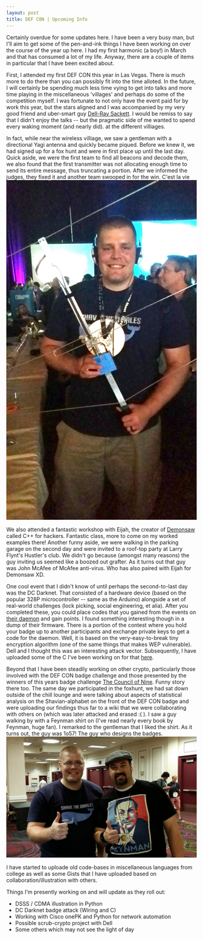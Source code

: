 ```yaml
---
layout: post
title: DEF CON | Upcoming Info
---
```


Certainly overdue for some updates here.   I have been a very busy man, but I'll aim to get some of the 
pen-and-ink things I have been working on over the course of the year up here.  I had my first harmonic (a boy!) in March and that has consumed a lot of my life.  Anyway, there are a couple of items in particular that I have been excited about.

First, I attended my first DEF CON this year in Las Vegas.   There is much more to do there than you can possibly fit into the time alloted.   In the future, I will certainly be spending much less time vying to get into talks and more time playing in the miscellaneous 'villages' and
perhaps do some of the competition myself.  I was fortunate to not only have the event paid for by work this year, but the stars aligned and I was accompanied by my very good friend and uber-smart guy [Dell-Ray Sackett](https://twitter.com/lospheris).  I would be remiss to say that I didn't enjoy the talks -- but the pragmatic side of me wanted to spend every waking moment (and nearly did).
at the different villiages.

In fact, while near the wireless villiage, we saw a gentleman with a directional Yagi antenna and quickly became piqued.  Before we knew it, we had signed up for a fox hunt and were in first
place up until the last day.   Quick aside, we were the first team to find all beacons and decode them, we also found that the first transmitter was not allocating enough time to send its entire message, thus truncating a portion.   After we informed the judges, they fixed it and another team swooped in for the win.  C'est la vie
![Yours Truly on the Foxhunt](/images/yagiClark.jpg)

We also attended a fantastic workshop with Eijah, the creator of [Demonsaw](https://www.demonsaw.com/) called C++ for hackers.   Fantastic class, more to come on my worked examples there! Another funny aside,
we were walking in the parking garage on the second day and were invited to a roof-top party at Larry Flynt's Hustler's club. We didn't go because (amongst many reasons) the guy inviting us seemed like a boozed out grafter. 
As it turns out that guy was John McAfee of McAfee anti-virus.  Who has also paired with Eijah for Demonsaw XD.   

One cool event that I didn't know of until perhaps the second-to-last day was the DC Darknet.   That consisted of a hardware device (based on the popular 328P microcontroller -- same as the Arduino) alongside a set of real-world
challenges (lock picking, social engineering, et alia).   After you completed these, you could place codes that you gained from the events on [their daemon](https://dcdark.net/) and gain points.   I found something interesting though
in a dump of their firmware.   There is a portion of the contest where you hold your badge up to another participants and exchange private keys to get a code for the daemon.   Well, it is based on the very-easy-to-break tiny encryption
algorithm (one of the same things that makes WEP vulnerable).   Dell and I thought this was an interesting attack vector.  Subsequently, I have uploaded some of the C I've been working on for that [here](https://github.com/0x000000AC/Tiny-Encryption-Algorithm).

Beyond that I have been steadily working on other crypto, particularly those involved with the DEF CON badge challenge and those presented by the winners of this years badge challenge [The Council of Nine](http://www.potatopla.net/crypto).
Funny story there too.   The same day we participated in the foxhunt, we had sat down outside of the chill lounge and were talking about aspects of statistical analysis on the Shavian-alphabet on the front of the DEF CON badge and were uploading
our findings thus far to a wiki that we were collaborating with others on (which was later attacked and erased :( ).   I saw a guy walking by with a Feynman shirt on (I've read nearly every book by Feynman, huge fan).  I remarked to the gentleman
that I liked the shirt.  As it turns out, the guy was 1o57!  The guy who designs the badges.
![Me with 1o57](/images/clarkAndLost.jpg)

I have started to uploade old code-bases in miscellaneous languages from college as well as some Gists that I have
uploaded based on collaboration/illustration with others.

Things I'm presently working on and will update as they roll out:
* DSSS / CDMA illustration in Python
* DC Darknet badge attack (Wiring and C)
* Working with Cisco onePK and Python for network automation
* Possible scrub-crypto project with Dell
* Some others which may not see the light of day
	
	